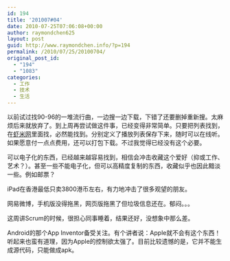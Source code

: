 ```yaml
---
id: 194
title: '201007#04'
date: 2010-07-25T07:06:08+00:00
author: raymondchen625
layout: post
guid: http://www.raymondchen.info/?p=194
permalink: /2010/07/25/20100704/
original_post_id:
  - "194"
  - "1083"
categories:
  - 工作
  - 技术
  - 生活
---
```

以前试过找90-96的一堆流行曲，一边搜一边下载，下错了还要删掉重新搜。太麻烦后来就放弃了。到上周再尝试做这件事，已经变得非常简单。只要把列表找到，在<a href="http://www.xiami.com" target="_blank" rel="noopener noreferrer">虾米网</a>里面找，必然能找到。分别定义了播放列表保存下来，随时可以在线听。如果愿意付一点点费用，还可以打包下载。不过我觉得已经没有这个必要。

可以电子化的东西，已经越来越容易找到，相信会冲击收藏这个爱好（抑或工作、艺术？）。甚至一些不能电子化，但可以高精度复制的东西，收藏似乎也因此黯淡一些。例如邮票？

iPad在香港最低只卖3800港币左右，有力地冲击了很多观望的朋友。

网易微博，手机版没得拖黑，网页版拖黑了但垃圾信息还在。郁闷。。。

这周讲Scrum的时候，很担心同事睡着，结果还好，没想象中那么差。

Android的那个App Inventor备受关注。有个讲者说：Apple就不会有这个东西！听起来也蛮有道理，因为Apple的控制欲太强了。目前比较遗憾的是，它并不能生成源代码，只能做成apk。